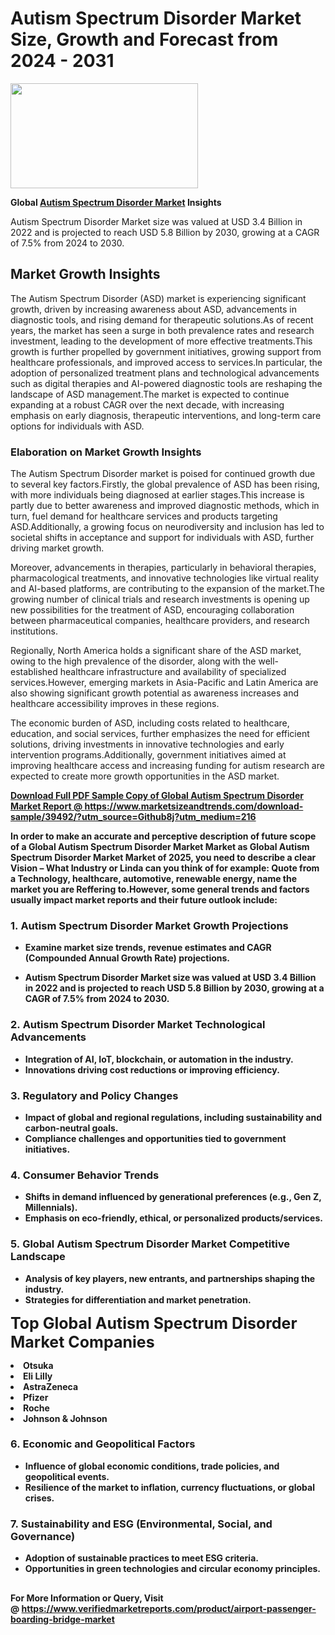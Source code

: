 <H1>Autism Spectrum Disorder Market Size, Growth and Forecast from 2024 - 2031</H1><img class="aligncenter size-medium wp-image-584254" src="https://thirdeyenews.in/wp-content/uploads/2024/09/Global-Market-Research-300x168.jpeg" alt="" width="300" height="168" /><p><strong>Global&nbsp;<a href="https://www.marketsizeandtrends.com/download-sample/39492/?utm_source=Github8j?utm_medium=216">Autism Spectrum Disorder Market</a> Insights</strong></p><p>Autism Spectrum Disorder Market size was valued at USD 3.4 Billion in 2022 and is projected to reach USD 5.8 Billion by 2030, growing at a CAGR of 7.5% from 2024 to 2030.</p><p><h2>Market Growth Insights</h2> <p>The Autism Spectrum Disorder (ASD) market is experiencing significant growth, driven by increasing awareness about ASD, advancements in diagnostic tools, and rising demand for therapeutic solutions.As of recent years, the market has seen a surge in both prevalence rates and research investment, leading to the development of more effective treatments.This growth is further propelled by government initiatives, growing support from healthcare professionals, and improved access to services.In particular, the adoption of personalized treatment plans and technological advancements such as digital therapies and AI-powered diagnostic tools are reshaping the landscape of ASD management.The market is expected to continue expanding at a robust CAGR over the next decade, with increasing emphasis on early diagnosis, therapeutic interventions, and long-term care options for individuals with ASD.</p> <p><strong><a href="#"></a></strong></p> <h3>Elaboration on Market Growth Insights</h3> <p>The Autism Spectrum Disorder market is poised for continued growth due to several key factors.Firstly, the global prevalence of ASD has been rising, with more individuals being diagnosed at earlier stages.This increase is partly due to better awareness and improved diagnostic methods, which in turn, fuel demand for healthcare services and products targeting ASD.Additionally, a growing focus on neurodiversity and inclusion has led to societal shifts in acceptance and support for individuals with ASD, further driving market growth.</p> <p>Moreover, advancements in therapies, particularly in behavioral therapies, pharmacological treatments, and innovative technologies like virtual reality and AI-based platforms, are contributing to the expansion of the market.The growing number of clinical trials and research investments is opening up new possibilities for the treatment of ASD, encouraging collaboration between pharmaceutical companies, healthcare providers, and research institutions.</p> <p>Regionally, North America holds a significant share of the ASD market, owing to the high prevalence of the disorder, along with the well-established healthcare infrastructure and availability of specialized services.However, emerging markets in Asia-Pacific and Latin America are also showing significant growth potential as awareness increases and healthcare accessibility improves in these regions.</p> <p>The economic burden of ASD, including costs related to healthcare, education, and social services, further emphasizes the need for efficient solutions, driving investments in innovative technologies and early intervention programs.Additionally, government initiatives aimed at improving healthcare access and increasing funding for autism research are expected to create more growth opportunities in the ASD market.</p> <p><strong><a href="#"></p><p><span class=""><strong>Download Full PDF Sample Copy of Global Autism Spectrum Disorder Market Report</strong> @ <a href="https://www.marketsizeandtrends.com/download-sample/39492/?utm_source=Github8j?utm_medium=216" target="_blank">https://www.marketsizeandtrends.com/download-sample/39492/?utm_source=Github8j?utm_medium=216</a></span></p><p>In order to make an accurate and perceptive description of future scope of a Global&nbsp;Autism Spectrum Disorder Market Market as Global&nbsp;Autism Spectrum Disorder Market Market of 2025, you need to describe a clear Vision &ndash; What Industry or Linda can you think of for example: Quote from a Technology, healthcare, automotive, renewable energy, name the market you are Reffering to.However, some general trends and factors usually impact market reports and their future outlook include:</p><h3>1.&nbsp;<strong>Autism Spectrum Disorder Market Growth Projections</strong></h3><ul><li>Examine market size trends, revenue estimates and CAGR (Compounded Annual Growth Rate) projections.</li><li><p>Autism Spectrum Disorder Market size was valued at USD 3.4 Billion in 2022 and is projected to reach USD 5.8 Billion by 2030, growing at a CAGR of 7.5% from 2024 to 2030.</p></li></ul><h3>2.&nbsp;<strong>Autism Spectrum Disorder Market Technological Advancements</strong></h3><ul><li>Integration of AI, IoT, blockchain, or automation in the industry.</li><li>Innovations driving cost reductions or improving efficiency.</li></ul><h3>3.&nbsp;<strong>Regulatory and Policy Changes</strong></h3><ul><li>Impact of global and regional regulations, including sustainability and carbon-neutral goals.</li><li>Compliance challenges and opportunities tied to government initiatives.</li></ul><h3>4.&nbsp;<strong>Consumer Behavior Trends</strong></h3><ul><li>Shifts in demand influenced by generational preferences (e.g., Gen Z, Millennials).</li><li>Emphasis on eco-friendly, ethical, or personalized products/services.</li></ul><h3>5.&nbsp;<strong>Global Autism Spectrum Disorder Market Competitive Landscape</strong></h3><ul><li>Analysis of key players, new entrants, and partnerships shaping the industry.</li><li>Strategies for differentiation and market penetration.</li></ul><p data-pm-slice="1 1 []"><span style="color: inherit; font-family: inherit; font-size: 25px;">Top Global Autism Spectrum Disorder Market Companies</span></p><div class="" data-test-id=""><p><li>Otsuka</li><li> Eli Lilly</li><li> AstraZeneca</li><li> Pfizer</li><li> Roche</li><li> Johnson & Johnson</li></p></div><h3>6.&nbsp;<strong>Economic and Geopolitical Factors</strong></h3><ul><li>Influence of global economic conditions, trade policies, and geopolitical events.</li><li>Resilience of the market to inflation, currency fluctuations, or global crises.</li></ul><h3>7.&nbsp;<strong>Sustainability and ESG (Environmental, Social, and Governance)</strong></h3><ul><li>Adoption of sustainable practices to meet ESG criteria.</li><li>Opportunities in green technologies and circular economy principles.</li></ul><h2><strong style="font-size: 14px;">For More Information or Query, Visit @&nbsp;</strong><a style="background-color: #ffffff; font-size: 14px;" href="https://www.marketsizeandtrends.com/report/autism-spectrum-disorder-market/" target="_blank">https://www.verifiedmarketreports.com/product/airport-passenger-boarding-bridge-market</a></h2>